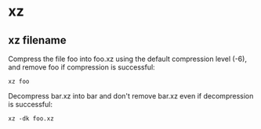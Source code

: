 # xz 

## xz filename


Compress the file foo into foo.xz using the default compression level (-6), and remove foo if compression is successful:

```
xz foo
```

Decompress bar.xz into bar and don't remove bar.xz even if decompression is successful:

```
xz -dk foo.xz
```


              